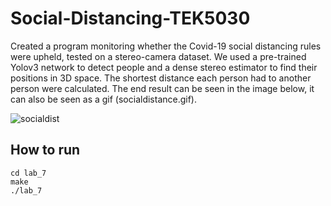 # Social-Distancing-TEK5030

Created a program monitoring whether the Covid-19 social distancing rules were upheld, tested on a stereo-camera dataset. We used a pre-trained Yolov3 network to detect people and a dense stereo estimator to find their positions in 3D space. The shortest distance each person had to another person were calculated. The end result can be seen in the image below, it can also be seen as a gif (socialdistance.gif).

![socialdist](https://user-images.githubusercontent.com/36857118/129191358-a19b831f-aedc-459d-8073-40d32ca8c7bf.PNG)

## How to run
```
cd lab_7
make
./lab_7
```


